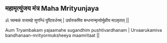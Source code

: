 ## महामृत्युंजय मंत्र Maha Mrityunjaya

ॐ त्र्यम्बकं यजामहे सुगन्धिं पुष्टिवर्धनम् |
उर्वारुकमिव बन्धनान्मृत्योर्मुक्षीय माऽमृतात् ||

Aum Tryambakam yajaamahe sugandhim pushtivardhanam |
Urvaarukamiva bandhanaan-mrityormuksheeya maamritaat ||
